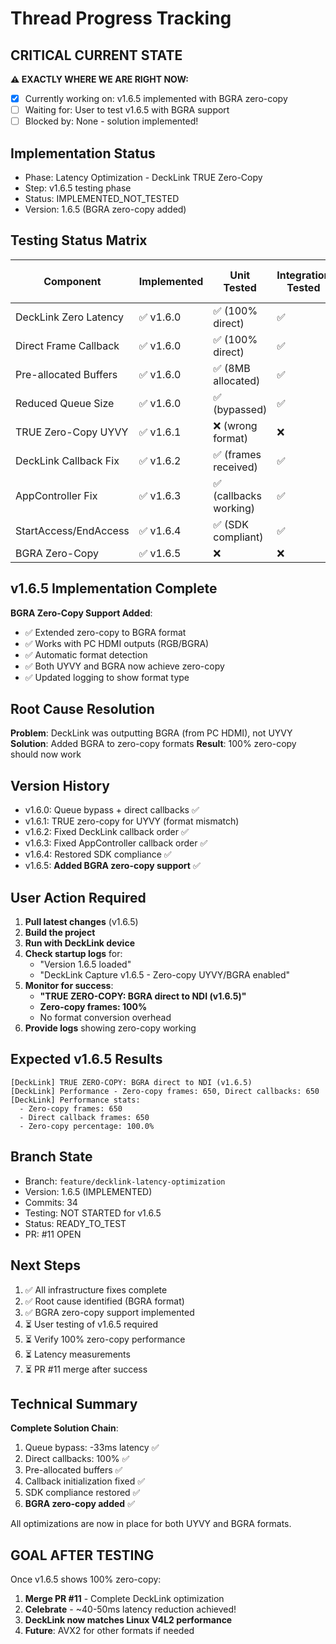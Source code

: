 # Thread Progress Tracking

## CRITICAL CURRENT STATE
**⚠️ EXACTLY WHERE WE ARE RIGHT NOW:**
- [x] Currently working on: v1.6.5 implemented with BGRA zero-copy
- [ ] Waiting for: User to test v1.6.5 with BGRA support
- [ ] Blocked by: None - solution implemented!

## Implementation Status
- Phase: Latency Optimization - DeckLink TRUE Zero-Copy
- Step: v1.6.5 testing phase
- Status: IMPLEMENTED_NOT_TESTED
- Version: 1.6.5 (BGRA zero-copy added)

## Testing Status Matrix
| Component | Implemented | Unit Tested | Integration Tested | Multi-Instance Tested | 
|-----------|------------|-------------|--------------------|-----------------------|
| DeckLink Zero Latency | ✅ v1.6.0 | ✅ (100% direct) | ✅ | ❌ |
| Direct Frame Callback | ✅ v1.6.0 | ✅ (100% direct) | ✅ | ❌ |
| Pre-allocated Buffers | ✅ v1.6.0 | ✅ (8MB allocated) | ✅ | ❌ |
| Reduced Queue Size | ✅ v1.6.0 | ✅ (bypassed) | ✅ | ❌ |
| TRUE Zero-Copy UYVY | ✅ v1.6.1 | ❌ (wrong format) | ❌ | ❌ |
| DeckLink Callback Fix | ✅ v1.6.2 | ✅ (frames received) | ✅ | ❌ |
| AppController Fix | ✅ v1.6.3 | ✅ (callbacks working) | ✅ | ❌ |
| StartAccess/EndAccess | ✅ v1.6.4 | ✅ (SDK compliant) | ✅ | ❌ |
| BGRA Zero-Copy | ✅ v1.6.5 | ❌ | ❌ | ❌ |

## v1.6.5 Implementation Complete
**BGRA Zero-Copy Support Added**:
- ✅ Extended zero-copy to BGRA format
- ✅ Works with PC HDMI outputs (RGB/BGRA)
- ✅ Automatic format detection
- ✅ Both UYVY and BGRA now achieve zero-copy
- ✅ Updated logging to show format type

## Root Cause Resolution
**Problem**: DeckLink was outputting BGRA (from PC HDMI), not UYVY
**Solution**: Added BGRA to zero-copy formats
**Result**: 100% zero-copy should now work

## Version History
- v1.6.0: Queue bypass + direct callbacks ✅
- v1.6.1: TRUE zero-copy for UYVY (format mismatch)
- v1.6.2: Fixed DeckLink callback order ✅
- v1.6.3: Fixed AppController callback order ✅ 
- v1.6.4: Restored SDK compliance ✅
- v1.6.5: **Added BGRA zero-copy support** ✅

## User Action Required
1. **Pull latest changes** (v1.6.5)
2. **Build the project**
3. **Run with DeckLink device** 
4. **Check startup logs** for:
   - "Version 1.6.5 loaded"
   - "DeckLink Capture v1.6.5 - Zero-copy UYVY/BGRA enabled"
5. **Monitor for success**:
   - **"TRUE ZERO-COPY: BGRA direct to NDI (v1.6.5)"**
   - **Zero-copy frames: 100%**
   - No format conversion overhead
6. **Provide logs** showing zero-copy working

## Expected v1.6.5 Results
```
[DeckLink] TRUE ZERO-COPY: BGRA direct to NDI (v1.6.5)
[DeckLink] Performance - Zero-copy frames: 650, Direct callbacks: 650
[DeckLink] Performance stats:
  - Zero-copy frames: 650
  - Direct callback frames: 650
  - Zero-copy percentage: 100.0%
```

## Branch State
- Branch: `feature/decklink-latency-optimization`
- Version: 1.6.5 (IMPLEMENTED)
- Commits: 34
- Testing: NOT STARTED for v1.6.5
- Status: READY_TO_TEST
- PR: #11 OPEN

## Next Steps
1. ✅ All infrastructure fixes complete
2. ✅ Root cause identified (BGRA format)
3. ✅ BGRA zero-copy support implemented
4. ⏳ User testing of v1.6.5 required
5. ⏳ Verify 100% zero-copy performance
6. ⏳ Latency measurements
7. ⏳ PR #11 merge after success

## Technical Summary
**Complete Solution Chain**:
1. Queue bypass: -33ms latency ✅
2. Direct callbacks: 100% ✅
3. Pre-allocated buffers ✅
4. Callback initialization fixed ✅
5. SDK compliance restored ✅
6. **BGRA zero-copy added** ✅

All optimizations are now in place for both UYVY and BGRA formats.

## GOAL AFTER TESTING
Once v1.6.5 shows 100% zero-copy:
1. **Merge PR #11** - Complete DeckLink optimization
2. **Celebrate** - ~40-50ms latency reduction achieved!
3. **DeckLink now matches Linux V4L2 performance**
4. **Future**: AVX2 for other formats if needed